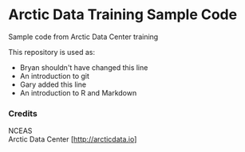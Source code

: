 # Arctic Data Training Sample Code
Sample code from Arctic Data Center training

This repository is used as:

* Bryan shouldn't have changed this line
* An introduction to git
* Gary added this line
* An introduction to R and Markdown

### Credits

NCEAS  
Arctic Data Center [http://arcticdata.io]